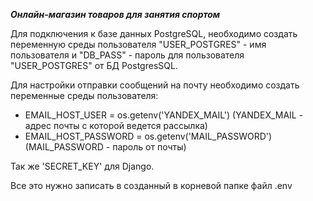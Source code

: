 ***Онлайн-магазин товаров для занятия спортом***

Для подключения к базе данных PostgreSQL, необходимо создать переменную среды пользователя "USER_POSTGRES" - имя
пользователя и "DB_PASS" - пароль для
пользователя "USER_POSTGRES" от БД PostgresSQL.

Для настройки отправки сообщений на почту необходимо создать переменные среды пользователя:

* EMAIL_HOST_USER = os.getenv('YANDEX_MAIL') (YANDEX_MAIL - адрес почты с которой ведется рассылка)
* EMAIL_HOST_PASSWORD = os.getenv('MAIL_PASSWORD') (MAIL_PASSWORD - пароль от почты)

Так же 'SECRET_KEY' для Django. 

Все это нужно записать в созданный в корневой папке файл .env